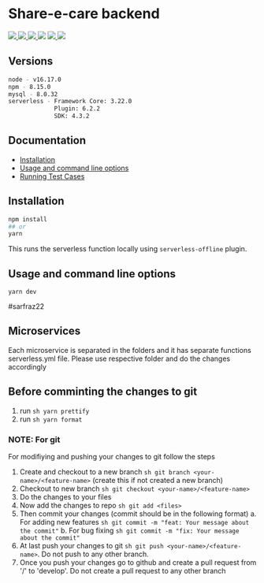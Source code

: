 # Share-e-care backend

<p>
  <a href="https://www.serverless.com">
    <img src="http://public.serverless.com/badges/v3.svg">
  </a>
  <a href="https://www.npmjs.com/package/serverless-offline">
    <img src="https://img.shields.io/npm/v/serverless-offline.svg?style=flat-square">
  </a>
  <a href="https://github.com/dherault/serverless-offline/actions/workflows/integrate.yml">
    <img src="https://img.shields.io/github/workflow/status/dherault/serverless-offline/Integrate">
  </a>
  <img src="https://img.shields.io/node/v/serverless-offline.svg?style=flat-square">
  <a href="https://github.com/serverless/serverless">
    <img src="https://img.shields.io/npm/dependency-version/serverless-offline/peer/serverless.svg?style=flat-square">
  </a>
  <a href="https://github.com/prettier/prettier">
    <img src="https://img.shields.io/badge/code_style-prettier-ff69b4.svg?style=flat-square">
  </a>
</p>

## Versions

```sh
node - v16.17.0
npm - 8.15.0
mysql - 8.0.32
serverless - Framework Core: 3.22.0
             Plugin: 6.2.2
             SDK: 4.3.2
```

## Documentation

-   [Installation](#installation)
-   [Usage and command line options](#usage-and-command-line-options)
-   [Running Test Cases](#running-test-cases)

## Installation

```sh
npm install
## or
yarn
```

This runs the serverless function locally using `serverless-offline` plugin.

## Usage and command line options

```
yarn dev
```
#sarfraz22
## Microservices

Each microservice is separated in the folders and it has separate functions serverless.yml file. Please use respective folder and do the changes accordingly

## Before comminting the changes to git

1. run `sh yarn prettify`
2. run `sh yarn format`

### NOTE: For git

For modifiying and pushing your changes to git follow the steps

1. Create and checkout to a new branch `sh git branch <your-name>/<feature-name>` (create this if not created a new branch)
2. Checkout to new branch `sh git checkout <your-name>/<feature-name>`
3. Do the changes to your files
4. Now add the changes to repo `sh git add <files>`
5. Then commit your changes (commit should be in the following format)
   a. For adding new features `sh git commit -m "feat: Your message about the commit"`
   b. For bug fixing `sh git commit -m "fix: Your message about the commit"`
6. At last push your changes to git `sh git push <your-name>/<feature-name>`. Do not push to any other branch.
7. Once you push your changes go to github and create a pull request from '<your-name>/<feature-name>' to 'develop'. Do not create a pull request to any other branch
